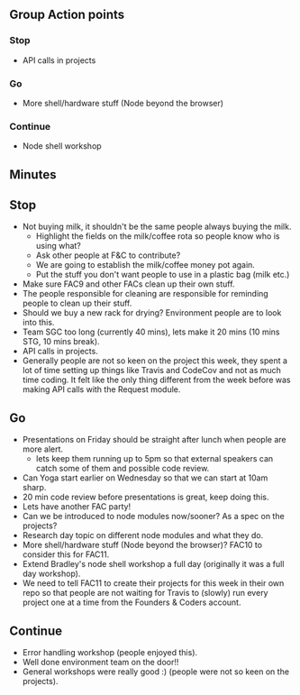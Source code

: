 ## Group Action points

### Stop
- API calls in projects

### Go
- More shell/hardware stuff (Node beyond the browser)

### Continue
- Node shell workshop

## Minutes

## Stop
- Not buying milk, it shouldn't be the same people always buying the milk.
  - Highlight the fields on the milk/coffee rota so people know who is using what?
  - Ask other people at F&C to contribute?
  - We are going to establish the milk/coffee money pot again.
  - Put the stuff you don't want people to use in a plastic bag (milk etc.)
- Make sure FAC9 and other FACs clean up their own stuff.
- The people responsible for cleaning are responsible for reminding people to clean up their stuff.
- Should we buy a new rack for drying? Environment people are to look into this.
- Team SGC too long (currently 40 mins), lets make it 20 mins (10 mins STG, 10 mins break).
- API calls in projects.
- Generally people are not so keen on the project this week, they spent a lot of time
setting up things like Travis and CodeCov and not as much time coding. It felt like the
only thing different from the week before was making API calls with the Request module.

## Go
- Presentations on Friday should be straight after lunch when people are more alert.
  - lets keep them running up to 5pm so that external speakers can catch some of them
  and possible code review.  
- Can Yoga start earlier on Wednesday so that we can start at 10am sharp.
- 20 min code review before presentations is great, keep doing this.
- Lets have another FAC party!
- Can we be introduced to node modules now/sooner? As a spec on the projects?
- Research day topic on different node modules and what they do.
- More shell/hardware stuff (Node beyond the browser)? FAC10 to consider this for FAC11.
- Extend Bradley's node shell workshop a full day (originally it was a full day workshop).
- We need to tell FAC11 to create their projects for this week in their own repo so
that people are not waiting for Travis to (slowly) run every project one at a time from
the Founders & Coders account.

## Continue
- Error handling workshop (people enjoyed this).
- Well done environment team on the door!!
- General workshops were really good :) (people were not so keen on the projects).

